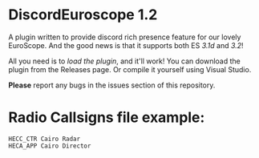 # DiscordEuroscope 1.2
A plugin written to provide discord rich presence feature for our lovely EuroScope.
And the good news is that it supports both ES *3.1d* and *3.2*!

All you need is to *load the plugin*, and it'll work!
You can download the plugin from the Releases page. Or compile it yourself using Visual Studio.

**Please** report any bugs in the issues section of this repository.

# Radio Callsigns file example:
```
HECC_CTR Cairo Radar
HECA_APP Cairo Director
```